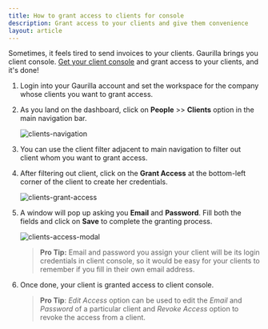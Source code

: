 ```yaml
---
title: How to grant access to clients for console
description: Grant access to your clients and give them convenience
layout: article
---
```

Sometimes, it feels tired to send invoices to your clients. Gaurilla brings you client console. [Get your client console]({{site.url}}/articles/how-to-get-client-console) and grant access to your clients, and it's done!

1. Login into your Gaurilla account and set the workspace for the company whose clients you want to grant access.

2. As you land on the dashboard, click on **People** >> **Clients** option in the main navigation bar.

	![clients-navigation]({{site.url}}/images/navigation/people.png)

3. You can use the client filter adjacent to main navigation to filter out client whom you want to grant access.

4. After filtering out client, click on the **Grant Access** at the bottom-left corner of the client to create her credentials.

	![clients-grant-access]({{site.url}}/images/people/client-access-navigation.png)

5. A window will pop up asking you **Email** and **Password**. Fill both the fields and click on **Save** to complete the granting process.

	![clients-access-modal]({{site.url}}/images/people/client-access-modal.png)

	> **Pro Tip:** Email and password you assign your client will be its login credentials in client console, so it would be easy for your clients to remember if you fill in their own email address.

6. Once done, your client is granted access to client console.

	> **Pro Tip**: *Edit Access* option can be used to edit the *Email* and *Password* of a particular client and *Revoke Access* option to revoke the access from a client.
